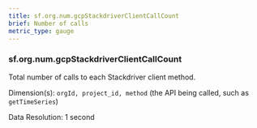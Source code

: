 ```yaml
---
title: sf.org.num.gcpStackdriverClientCallCount
brief: Number of calls
metric_type: gauge
---
```

### sf.org.num.gcpStackdriverClientCallCount

Total number of calls to each Stackdriver client method.

Dimension(s): `orgId, project_id, method` (the API being called, such as `getTimeSeries`)

Data Resolution: 1 second

